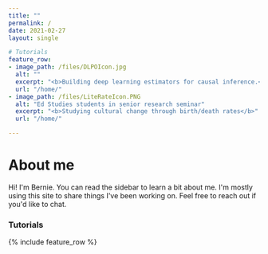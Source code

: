 ```yaml
---
title: ""
permalink: /
date: 2021-02-27
layout: single

# Tutorials
feature_row:
- image_path: /files/DLPOIcon.jpg
  alt: ""
  excerpt: "<b>Building deep learning estimators for causal inference.</b> Gentle intro to Tensorflow."
  url: "/home/"
- image_path: /files/LiteRateIcon.PNG
  alt: "Ed Studies students in senior research seminar"
  excerpt: "<b>Studying cultural change through birth/death rates</b>"
  url: "/home/"

---
```

# About me
Hi! I'm Bernie. You can read the sidebar to learn a bit about me. I'm mostly using this site to share things I've been working on. Feel free to reach out if you'd like to chat.
### Tutorials
{% include feature_row %}
